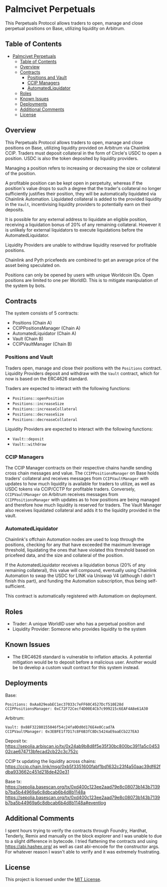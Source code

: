 # Palmcivet Perpetuals

This Perpetuals Protocol allows traders to open, manage and close perpetual positions on Base, utilizing liquidity on Arbitrum.

## Table of Contents

- [Palmcivet Perpetuals](#palmcivet-perpetuals)
  - [Table of Contents](#table-of-contents)
  - [Overview](#overview)
  - [Contracts](#contracts)
    - [Positions and Vault](#positions-and-vault)
    - [CCIP Managers](#ccip-managers)
    - [AutomatedLiquidator](#automatedliquidator)
  - [Roles](#roles)
  - [Known Issues](#known-issues)
  - [Deployments](#deployments)
  - [Additional Comments](#additional-comments)
  - [License](#license)

## Overview

This Perpetuals Protocol allows traders to open, manage and close positions on Base, utilizing liquidity provided on Arbitrum via Chainlink CCIP. Traders must deposit collateral in the form of Circle's USDC to open a position. USDC is also the token deposited by liquidity providers.

Managing a position refers to increasing or decreasing the size or collateral of the position.

A profitable position can be kept open in perpetuity, whereas if the position's value drops to such a degree that the trader's collateral no longer sufficiently justifies their position, they will be automatically liquidated via Chainlink Automation. Liquidated collateral is added to the provided liquidity in the `Vault`, incentivising liquidity providers to potentially earn on their deposits.

It is possible for any external address to liquidate an eligible position, receiving a liquidation bonus of 20% of any remaining collateral. However it is unlikely for external liquidators to execute liquidations before the AutomatedLiquidator.

Liquidity Providers are unable to withdraw liquidity reserved for profitable positions.

Chainlink and Pyth pricefeeds are combined to get an average price of the asset being speculated on.

Positions can only be opened by users with unique Worldcoin IDs. Open positions are limited to one per WorldID. This is to mitigate manipulation of the system by bots.

## Contracts

The system consists of 5 contracts:

- Positions (Chain A)
- CCIPPositionsManager (Chain A)
- AutomatedLiquidator (Chain A)
- Vault (Chain B)
- CCIPVaultManager (Chain B)

### Positions and Vault

Traders open, manage and close their positions with the `Positions` contract. Liquidity Providers deposit and withdraw with the `Vault` contract, which for now is based on the ERC4626 standard.

Traders are expected to interact with the following functions:

- `Positions::openPosition`
- `Positions::increaseSize`
- `Positions::increaseCollateral`
- `Positions::decreaseSize`
- `Positions::decreaseCollateral`

Liquidity Providers are expected to interact with the following functions:

- `Vault::deposit`
- `Vault::withdraw`

### CCIP Managers

The CCIP Manager contracts on their respective chains handle sending cross chain messages and value. The `CCIPPositionsManager` on Base holds traders' collateral and receives messages from `CCIPVaultManager` with updates to how much liquidity is available for traders to utilize, as well as USDC tokens via CCIP/CCTP for profitable traders. Conversely, `CCIPVaultManager` on Arbitrum receives messages from `CCIPPositionsManager` with updates as to how positions are being managed and therefore how much liquidity is reserved for traders. The Vault Manager also receives liquidated collateral and adds it to the liquidity provided in the vault.

### AutomatedLiquidator

Chainlink's offchain Automation nodes are used to loop through the positions, checking for any that have exceeded the maximum leverage threshold, liquidating the ones that have violated this threshold based on pricefeed data, and the size and collateral of the position.

If the AutomatedLiquidator receives a liquidation bonus (20% of any remaining collateral), this value will compound, eventually using Chainlink Automation to swap the USDC for LINK via Uniswap V4 (although I didn't finish this part), and funding the Automation subscription, thus being self-sufficient.

This contract is automatically registered with Automatiom on deployment.

## Roles

- Trader: A unique WorldID user who has a perpetual position and
- Liquidity Provider: Someone who provides liquidity to the system

## Known Issues

- The ERC4626 standard is vulnerable to inflation attacks. A potential mitigation would be to deposit before a malicious user. Another would be to develop a custom vault contract for this system instead.

## Deployments

Base:

```
Positions: 0xAa829eabEC1ec37033c7eFF60C4527Dcf510E28d
CCIPPositionsManager: 0xC72F72Cecf4D00E4Cb7c999215c6EAF4A8e61A30
```

Arbitrum:

```
Vault: 0x88F32280155046f54c24fa0Dd0d176E4e0Ccad7A
CCIPVaultManager: 0x3EBFE1f7D17c8F6B3fC8Dc5424aE9aaECb227EA3
```

Deposit tx: https://sepolia.arbiscan.io/tx/0x24ab9b8d8f5e35f30bc800bc3911a5c045302cae674713bfecad2cb22c3c752c

CCIP tx updating the liquidity across chains: https://ccip.chain.link/msg/0xb5f3351600fabf1bd1632c23f4a50aac39df62fdba933662c451d218de420e31

Base tx: https://sepolia.basescan.org/tx/0xd400c123ee2aad79e8c08073b143b7139b7ba5b44969a6c8dbcab6b4d8b1148a
https://sepolia.basescan.org/tx/0xd400c123ee2aad79e8c08073b143b7139b7ba5b44969a6c8dbcab6b4d8b1148a#eventlog

## Additional Comments

I spent hours trying to verify the contracts through Foundry, Hardhat, Tenderly, Remix and manually on the block explorer and I was unable to due to a slight difference in bytecode. I tried flattening the contracts and using https://abi.hashex.org/ as well as cast abi-encode for the constructor args. For whatever reason I wasn't able to verify and it was extremely frustrating.

## License

This project is licensed under the [MIT License](https://opensource.org/license/mit/).
